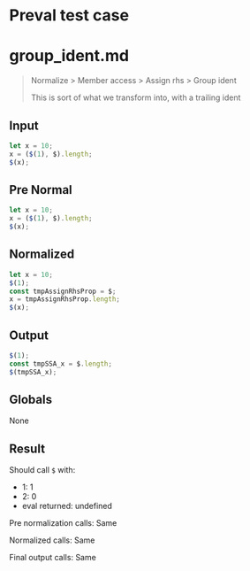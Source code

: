 # Preval test case

# group_ident.md

> Normalize > Member access > Assign rhs > Group ident
>
> This is sort of what we transform into, with a trailing ident

## Input

`````js filename=intro
let x = 10;
x = ($(1), $).length;
$(x);
`````

## Pre Normal

`````js filename=intro
let x = 10;
x = ($(1), $).length;
$(x);
`````

## Normalized

`````js filename=intro
let x = 10;
$(1);
const tmpAssignRhsProp = $;
x = tmpAssignRhsProp.length;
$(x);
`````

## Output

`````js filename=intro
$(1);
const tmpSSA_x = $.length;
$(tmpSSA_x);
`````

## Globals

None

## Result

Should call `$` with:
 - 1: 1
 - 2: 0
 - eval returned: undefined

Pre normalization calls: Same

Normalized calls: Same

Final output calls: Same

